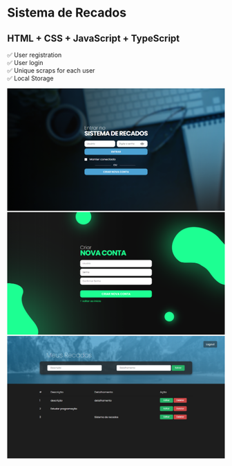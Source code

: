 # Sistema de Recados

<h2>HTML + CSS + JavaScript + TypeScript</h2>

<span>✅ User registration</span> </br>
<span>✅ User login</span>  </br>
<span>✅ Unique scraps for each user</span>  </br>
<span>✅ Local Storage </span>  </br>

<img src="./src/images/preview-login.png">
<img src="./src/images/preview-register.png">
<img src="./src/images/preview-home.png">
